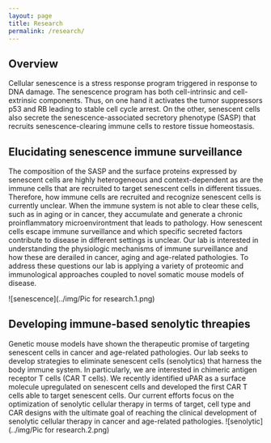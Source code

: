 ```yaml
---
layout: page
title: Research
permalink: /research/
---
```

## Overview
Cellular senescence is a stress response program triggered in response to DNA damage. The senescence program has both  cell-intrinsic and cell-extrinsic components. Thus, on one hand it activates the tumor suppressors p53 and RB leading to stable cell cycle arrest. On the other, senescent cells also secrete the senescence-associated secretory phenotype (SASP) that recruits senescence-clearing immune cells to restore tissue homeostasis. 


## Elucidating senescence immune surveillance

The composition of the SASP and the surface proteins expressed by senescent cells are highly heterogeneous and context-dependent as are the immune cells that are recruited to target senescent cells in different tissues. Therefore, how immune cells are recruited and recognize senescent cells is currently unclear. When the immune system is not able to clear these cells, such as in aging or in cancer, they accumulate and generate a chronic proinflammatory microenvirontment that leads to pathology. How senescent cells escape immune surveillance and which specific secreted factors contribute to disease in different settings is unclear. Our lab is interested in understanding the physiologic mechanisms of immune surveillance and how  these are derailed in cancer, aging and age-related pathologies. To address these questions our lab  is applying a variety of proteomic and immunological approaches coupled to novel somatic mouse models of disease.

![senescence](../img/Pic for research.1.png)


## Developing immune-based senolytic threapies

Genetic mouse models have shown the therapeutic promise of targeting senescent cells in cancer and age-related pathologies. Our lab seeks to develop strategies to eliminate senescent cells (senolytics) that harness the body immune system. In particularly, we are interested in chimeric antigen receptor T cells (CAR T cells). We recently identified uPAR as a surface molecule upregulated on senescent cells and developed the first CAR T cells able to target senescent cells. Our current efforts focus on the optimization of senolytic cellular therapy in terms of target, cell type and CAR designs with the ultimate goal of reaching the clinical development of senolytic cellular therapy in cancer and age-related pathologies. 
![senolytic](../img/Pic for research.2.png)
